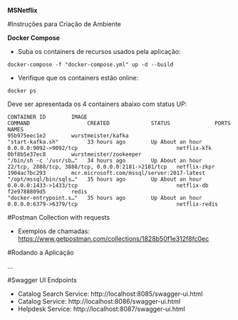 **MSNetflix**

#Instruções para Criação de Ambiente

**Docker Compose**
* Suba os containers de recursos usados pela aplicação:

`docker-compose -f "docker-compose.yml" up -d --build`

* Verifique que os containers estão online:

`docker ps`

Deve ser apresentada os 4 containers abaixo com status UP: 
```
CONTAINER ID        IMAGE                                        COMMAND                  CREATED             STATUS              PORTS                                                NAMES
95b975eec1e2        wurstmeister/kafka                           "start-kafka.sh"         33 hours ago        Up About an hour    0.0.0.0:9092->9092/tcp                               netflix-kfk
0bf8b5e37ec8        wurstmeister/zookeeper                       "/bin/sh -c '/usr/sb…"   34 hours ago        Up About an hour    22/tcp, 2888/tcp, 3888/tcp, 0.0.0.0:2181->2181/tcp   netflix-zkpr
1904ac7bc293        mcr.microsoft.com/mssql/server:2017-latest   "/opt/mssql/bin/sqls…"   35 hours ago        Up About an hour    0.0.0.0:1433->1433/tcp                               netflix-db
f2e9788809d5        redis                                        "docker-entrypoint.s…"   35 hours ago        Up About an hour    0.0.0.0:6379->6379/tcp                               netflix-redis
```

#Postman Collection with requests
* Exemplos de chamadas:
https://www.getpostman.com/collections/1828b50f1e312f8fc0ec

#Rodando a Aplicação

...

#Swagger UI Endpoints
* Catalog Search Service: http://localhost:8085/swagger-ui.html
* Catalog Service: http://localhost:8086/swagger-ui.html
* Helpdesk Service: http://localhost:8087/swagger-ui.html